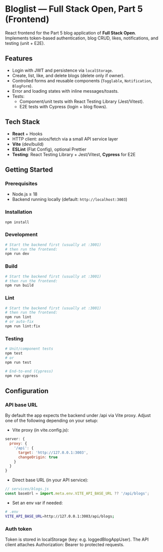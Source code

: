 # Bloglist — Full Stack Open, Part 5 (Frontend)

React frontend for the Part 5 blog application of **Full Stack Open**.  
Implements token-based authentication, blog CRUD, likes, notifications, and testing (unit + E2E).

## Features
- Login with JWT and persistence via `localStorage`.
- Create, list, like, and delete blogs (delete only if owner).
- Controlled forms and reusable components (`Togglable`, `Notification`, `BlogForm`).
- Error and loading states with inline messages/toasts.
- Tests:
  - Component/unit tests with React Testing Library (Jest/Vitest).
  - E2E tests with Cypress (login + blog flows).

## Tech Stack
- **React** + Hooks
- HTTP client: axios/fetch via a small API service layer
- **Vite** (dev/build)
- **ESLint** (Flat Config), optional Prettier
- **Testing**: React Testing Library + Jest/Vitest, **Cypress** for E2E

## Getting Started

### Prerequisites
- Node.js ≥ 18
- Backend running locally (default: `http://localhost:3003`)

### Installation
```bash
npm install
```
### Development

```bash
# Start the backend first (usually at :3001)
# then run the frontend:
npm run dev
```
### Build

```bash
# Start the backend first (usually at :3001)
# then run the frontend:
npm run build
```
### Lint

```bash
# Start the backend first (usually at :3001)
# then run the frontend:
npm run lint
# or auto-fix
npm run lint:fix
```
### Testing

```bash
# Unit/component tests
npm test
# or
npm run test

# End-to-end (Cypress)
npm run cypress
```

## Configuration

### API base URL

By default the app expects the backend under /api via Vite proxy.
Adjust one of the following depending on your setup:

* Vite proxy (in vite.config.js):

```js
server: {
  proxy: {
    '/api': {
      target: 'http://127.0.0.1:3003',
      changeOrigin: true
    }
  }
}
```

* Direct base URL (in your API service):

```js
// services/blogs.js
const baseUrl = import.meta.env.VITE_API_BASE_URL ?? '/api/blogs';
```

* Set an env var if needed:
```bash
# .env
VITE_API_BASE_URL=http://127.0.0.1:3003/api/blogs;
```

### Auth token
Token is stored in localStorage (key: e.g. loggedBlogAppUser).
The API client attaches Authorization: Bearer <token> to protected requests.
